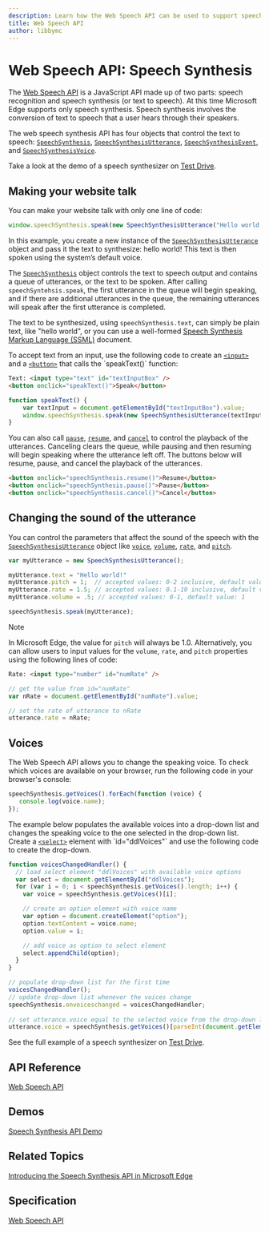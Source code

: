 ```yaml
---
description: Learn how the Web Speech API can be used to support speech synthesis.
title: Web Speech API
author: libbymc
---
```


# Web Speech API: Speech Synthesis

The [Web Speech API](https://dvcs.w3.org/hg/speech-api/raw-file/tip/speechapi.html) is a JavaScript API made up of two parts: speech recognition and speech synthesis (or text to speech). At this time Microsoft Edge supports only speech synthesis. Speech synthesis involves the conversion of text to speech that a user hears through their speakers. 

The web speech synthesis API has four objects that control the text to speech: [`SpeechSynthesis`](https://msdn.microsoft.com/en-us/library/mt718509(v=vs.85).aspx), [`SpeechSynthesisUtterance`](https://msdn.microsoft.com/en-us/library/mt718742(v=vs.85).aspx), [`SpeechSynthesisEvent`](https://msdn.microsoft.com/en-us/library/mt718846(v=vs.85).aspx), and [`SpeechSynthesisVoice`](https://msdn.microsoft.com/en-us/library/mt718851(v=vs.85).aspx).

Take a look at the demo of a speech synthesizer on [Test Drive](https://developer.microsoft.com/en-us/microsoft-edge/testdrive/demos/speechsynthesis/). 

## Making your website talk

You can make your website talk with only one line of code:

```js
window.speechSynthesis.speak(new SpeechSynthesisUtterance("Hello world!"));
```

In this example, you create a new instance of the [`SpeechSynthesisUtterance`](https://msdn.microsoft.com/en-us/library/mt718742(v=vs.85).aspx) object and pass it the text to synthesize: hello world! This text is then spoken using the system’s default voice. 

The [`SpeechSynthesis`](https://msdn.microsoft.com/en-us/library/mt718509(v=vs.85).aspx) object controls the text to speech output and contains a queue of utterances, or the text to be spoken. After calling `speechSyntehsis.speak`, the first utterance in the queue will begin speaking, and if there are additional utterances in the queue, the remaining utterances will speak after the first utterance is completed.  

The text to be synthesized, using `speechSynthesis.text`, can simply be plain text, like "hello world", or you can use a well-formed [Speech Synthesis Markup Language (SSML)](http://www.w3.org/TR/speech-synthesis/) document.

To accept text from an input, use the following code to create an [`<input>`](https://msdn.microsoft.com/en-us/library/ms535260(v=vs.85).aspx) and a [`<button>`](https://msdn.microsoft.com/en-us/library/ms535211(v=vs.85).aspx) that calls the `speakText()` function:

```html
Text: <input type="text" id="textInputBox" />
<button onclick="speakText()">Speak</button>
```

```js
function speakText() {
    var textInput = document.getElementById("textInputBox").value;
    window.speechSynthesis.speak(new SpeechSynthesisUtterance(textInput));
}
```

You can also call [`pause`](https://msdn.microsoft.com/en-us/library/mt718510(v=vs.85).aspx), [`resume`](https://msdn.microsoft.com/en-us/library/mt718513(v=vs.85).aspx), and [`cancel`](https://msdn.microsoft.com/en-us/library/mt718507(v=vs.85).aspx) to control the playback of the utterances. Canceling clears the queue, while pausing and then resuming will begin speaking where the utterance left off. The buttons below will resume, pause, and cancel the playback of the utterances. 

```html
<button onclick="speechSynthesis.resume()">Resume</button>
<button onclick="speechSynthesis.pause()">Pause</button>
<button onclick="speechSynthesis.cancel()">Cancel</button>
```


## Changing the sound of the utterance

You can control the parameters that affect the sound of the speech with the [`SpeechSynthesisUtterance`](https://msdn.microsoft.com/en-us/library/mt718742(v=vs.85).aspx) object like [`voice`](https://msdn.microsoft.com/en-us/library/mt718761(v=vs.85).aspx), [`volume`](https://msdn.microsoft.com/en-us/library/mt718764(v=vs.85).aspx), [`rate`](https://msdn.microsoft.com/en-us/library/mt718757(v=vs.85).aspx), and [`pitch`](https://msdn.microsoft.com/en-us/library/mt718756(v=vs.85).aspx).  

```js 
var myUtterance = new SpeechSynthesisUtterance();

myUtterance.text = "Hello world!"
myUtterance.pitch = 1;  // accepted values: 0-2 inclusive, default value: 1
myUtterance.rate = 1.5; // accepted values: 0.1-10 inclusive, default value: 1
myUtterance.volume = .5; // accepted values: 0-1, default value: 1

speechSynthesis.speak(myUtterance);
```

> [!NOTE]
> In Microsoft Edge, the value for `pitch` will always be 1.0. 
Alternatively, you can allow users to input values for the `volume`, `rate`, and `pitch` properties using the following lines of code:

```html
Rate: <input type="number" id="numRate" />
```

```js
// get the value from id="numRate"
var nRate = document.getElementById("numRate").value;

// set the rate of utterance to nRate
utterance.rate = nRate;
```

## Voices  

The Web Speech API allows you to change the speaking voice. To check which voices are available on your browser, run the following code in your browser's console:

```js
speechSynthesis.getVoices().forEach(function (voice) {
   console.log(voice.name);
});
```

The example below populates the available voices into a drop-down list and changes the speaking voice to the one selected in the drop-down list. Create a [`<select>`](https://msdn.microsoft.com/en-us/library/ms535893(v=vs.85).aspx) element with `id="ddlVoices"` and use the following code to create the drop-down. 

```js
function voicesChangedHandler() {
  // load select element "ddlVoices" with available voice options
  var select = document.getElementById("ddlVoices");
  for (var i = 0; i < speechSynthesis.getVoices().length; i++) {
    var voice = speechSynthesis.getVoices()[i];

    // create an option element with voice name
    var option = document.createElement("option");
    option.textContent = voice.name;
    option.value = i;

    // add voice as option to select element
    select.appendChild(option);
  }
}

// populate drop-down list for the first time
voicesChangedHandler();
// update drop-down list whenever the voices change 
speechSynthesis.onvoiceschanged = voicesChangedHandler;
        
// set utterance.voice equal to the selected voice from the drop-down list
utterance.voice = speechSynthesis.getVoices()[parseInt(document.getElementById("ddlVoices").value)];
```

See the full example of a speech synthesizer on [Test Drive](https://developer.microsoft.com/en-us/microsoft-edge/testdrive/demos/speechsynthesis/). 


## API Reference

[Web Speech API](https://msdn.microsoft.com/en-us/library/mt703368(v=vs.85).aspx)

## Demos
[Speech Synthesis API Demo](https://developer.microsoft.com/en-us/microsoft-edge/testdrive/demos/speechsynthesis/)

## Related Topics
[Introducing the Speech Synthesis API in Microsoft Edge](https://blogs.windows.com/msedgedev/2016/06/01/introducing-speech-synthesis-api/)

## Specification

[Web Speech API](https://dvcs.w3.org/hg/speech-api/raw-file/tip/webspeechapi.html)
